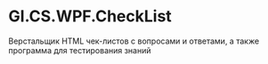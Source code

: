 # GI.CS.WPF.CheckList
Верстальщик HTML чек-листов с вопросами и ответами, а также программа для тестирования знаний
